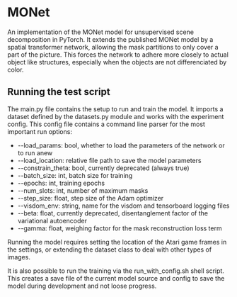 # MONet
An implementation of the MONet model for unsupervised scene decomposition in PyTorch. It extends the published MONet model by a spatial transformer network, allowing the mask partitions to only cover a part of the picture. This forces the network to adhere more closely to actual object like structures, especially when the objects are not differenciated by color.

## Running the test script

The main.py file contains the setup to run and train the model. It imports a dataset defined by the datasets.py module and works with the experiment config. This config file contains a command line parser for the most important run options:

* --load_params: bool, whether to load the parameters of the network or to run anew
* --load_location: relative file path to save the model parameters
* --constrain_theta: bool, currently deprecated (always true)
* --batch_size: int, batch size for training
* --epochs: int, training epochs
* --num_slots: int, number of maximum masks
* --step_size: float, step size of the Adam optimizer
* --visdom_env: string, name for the visdom and tensorboard logging files
* --beta: float, currently deprecated, disentanglement factor of the variational autoencoder
* --gamma: float, weighing factor for the mask reconstruction loss term


Running the model requires setting the location of the Atari game frames in the settings, or extending the dataset class to deal with other types of images.

It is also possible to run the training via the run_with_config.sh shell script. This creates a save file of the current model source and config to save the model during development and not loose progress.
